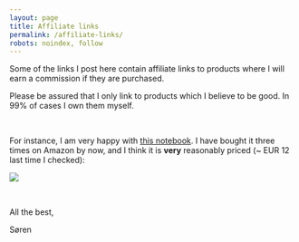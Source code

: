 ```yaml
---
layout: page
title: Affiliate links
permalink: /affiliate-links/
robots: noindex, follow
---
```


Some of the links I post here contain affiliate links to products where I will earn a commission if they are purchased.

Please be assured that I only link to products which I believe to be good. In 99% of cases I own them myself.

<br>

For instance, I am very happy with [this notebook](https://amzn.to/38qyNQP). I have bought it three times on Amazon by now, and I think it is **very** reasonably priced (~ EUR 12 last time I checked):

<a href="https://www.amazon.de/Dotted-Bullet-Journal-Notizbuch-Pen-Schleife/dp/B07168XGHT?pd_rd_w=sWKBJ&pf_rd_p=289750ef-2548-403a-9263-64d1c3b3297e&pf_rd_r=ZEYP9W5VYHPQMDWCBW7D&pd_rd_r=4adaa7cb-55c7-48b1-b4bf-dd17e095697d&pd_rd_wg=t1hqn&pd_rd_i=B07168XGHT&psc=1&linkCode=li2&tag=sh42aff-21&linkId=54888dd392abc2672d94672ae3b748f8&ref_=as_li_ss_il" target="_blank"><img border="0" src="//ws-eu.amazon-adsystem.com/widgets/q?_encoding=UTF8&ASIN=B07168XGHT&Format=_SL160_&ID=AsinImage&MarketPlace=DE&ServiceVersion=20070822&WS=1&tag=sh42aff-21" ></a><img src="https://ir-de.amazon-adsystem.com/e/ir?t=sh42aff-21&l=li2&o=3&a=B07168XGHT" width="1" height="1" border="0" alt="" style="border:none !important; margin:0px !important;" />

<br>

All the best,

Søren
